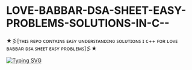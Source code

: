 # LOVE-BABBAR-DSA-SHEET-EASY-PROBLEMS-SOLUTIONS-IN-C--

★彡[ᴛʜɪꜱ ʀᴇᴘᴏ ᴄᴏɴᴛᴀɪɴꜱ ᴇᴀꜱʏ ᴜɴᴅᴇʀꜱᴛᴀɴᴅɪɴɢ ꜱᴏʟᴜᴛɪᴏɴꜱ ɪ ᴄ++ ꜰᴏʀ ʟᴏᴠᴇ ʙᴀʙʙᴀʀ ᴅꜱᴀ ꜱʜᴇᴇᴛ ᴇᴀꜱʏ ᴘʀᴏʙʟᴇᴍꜱ]彡★

[![Typing SVG](https://readme-typing-svg.herokuapp.com?color=46F730&background=FF6AD900&width=500&height=100&lines=This+repo+contains+easy+understanding+solutions+i+c%2B%2B+for+love+babbar+dsa+sheet+easy+problems)](https://git.io/typing-svg)

